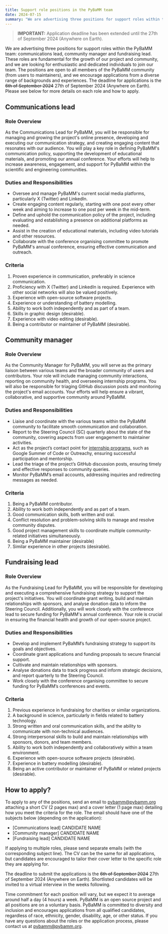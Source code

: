 ```yaml
---
title: Support role positions in the PyBaMM team
date: 2024-07-15
summary: "We are advertising three positions for support roles within the PyBaMM team: communications lead, community manager and fundraising lead."
---
```


> **IMPORTANT:** Application deadline has been extended until the 27th of September 2024 (Anywhere on Earth).

We are advertising three positions for support roles within the PyBaMM team: communications lead, community manager and fundraising lead. These roles are fundamental for the growth of our project and community, and we are looking for enthusiastic and dedicated individuals to join our team. The positions are open to all members of the PyBaMM community (from users to maintainers), and we encourage applications from a diverse range of backgrounds and experiences. The deadline for applications is the ~~6th of September 2024~~ 27th of September 2024 (Anywhere on Earth). Please see below for more details on each role and how to apply.

## Communications lead

### Role Overview

As the Communications Lead for PyBaMM, you will be responsible for managing and growing the project's online presence, developing and executing our communication strategy, and creating engaging content that resonates with our audience. You will play a key role in defining PyBaMM's communication policy, supporting the development of educational materials, and promoting our annual conference. Your efforts will help to increase awareness, engagement, and support for PyBaMM within the scientific and engineering communities.

### Duties and Responsibilities

* Oversee and manage PyBaMM's current social media platforms, particularly X (Twitter) and LinkedIn.
* Create engaging content regularly, starting with one post every other week and aiming to increase to one post per week in the mid-term.
* Define and uphold the communication policy of the project, including evaluating and establishing a presence on additional platforms as needed.
* Assist in the creation of educational materials, including video tutorials and other resources.
* Collaborate with the conference organising committee to promote PyBaMM's annual conference, ensuring effective communication and outreach.

### Criteria

1. Proven experience in communication, preferably in science communication.
2. Proficiency with X (Twitter) and LinkedIn is required. Experience with other social networks will also be valued positively.
3. Experience with open-source software projects.
4. Experience or understanding of battery modelling.
5. Ability to work both independently and as part of a team.
6. Skills in graphic design (desirable).
7. Experience with video editing (desirable).
8. Being a contributor or maintainer of PyBaMM (desirable).


## Community manager

### Role Overview

As the Community Manager for PyBaMM, you will serve as the primary liaison between various teams and the broader community of users and contributors. Your role will include managing community interactions, reporting on community health, and overseeing internship programs. You will also be responsible for triaging GitHub discussion posts and monitoring the project's email accounts. Your efforts will help ensure a vibrant, collaborative, and supportive community around PyBaMM.

### Duties and Responsibilities

* Liaise and coordinate with the various teams within the PyBaMM community to facilitate smooth communication and collaboration.
* Report to the Steering Council (SC) quarterly about the state of the community, covering aspects from user engagement to maintainer activities.
* Act as the project’s contact point for [internship programs](/open-source-programs/), such as Google Summer of Code or Outreachy, ensuring successful participation and mentorship.
* Lead the triage of the project’s GitHub discussion posts, ensuring timely and effective responses to community queries.
* Monitor PyBaMM’s email accounts, addressing inquiries and redirecting messages as needed.

### Criteria

1. Being a PyBaMM contributor.
2. Ability to work both independently and as part of a team.
3. Good communication skills, both written and oral.
4. Conflict resolution and problem-solving skills to manage and resolve community disputes.
5. Good project management skills to coordinate multiple community-related initiatives simultaneously.
6. Being a PyBaMM maintainer (desirable)
7. Similar experience in other projects (desirable).


## Fundraising lead

### Role Overview

As the Fundraising Lead for PyBaMM, you will be responsible for developing and executing a comprehensive fundraising strategy to support the project's initiatives. You will coordinate grant writing, build and maintain relationships with sponsors, and analyse donation data to inform the Steering Council. Additionally, you will work closely with the conference lead to secure funding for PyBaMM's annual conference. Your role is crucial in ensuring the financial health and growth of our open-source project.

### Duties and Responsibilities

* Develop and implement PyBaMM’s fundraising strategy to support its goals and objectives.
* Coordinate grant applications and funding proposals to secure financial support.
* Cultivate and maintain relationships with sponsors.
* Analyse donations data to track progress and inform strategic decisions, and report quarterly to the Steering Council.
* Work closely with the conference organising committee to secure funding for PyBaMM’s conferences and events.

### Criteria

1. Previous experience in fundraising for charities or similar organizations.
2. A background in science, particularly in fields related to battery technology.
3. Strong written and oral communication skills, and the ability to communicate with non-technical audiences.
4. Strong interpersonal skills to build and maintain relationships with sponsors, donors, and team members.
5. Ability to work both independently and collaboratively within a team environment.
6. Experience with open-source software projects (desirable).
7. Experience in battery modelling (desirable).
8. Being an active contributor or maintainer of PyBaMM or related projects (desirable).


## How to apply?

To apply to any of the positions, send an email to [pybamm@pybamm.org](mailto:pybamm@pybamm.org) attaching a short CV (2 pages max) and a cover letter (1 page max) detailing how you meet the criteria for the role. The email should have one of the subjects below (depending on the application):
* [Communications lead] CANDIDATE NAME
* [Community manager] CANDIDATE NAME
* [Fundraising lead] CANDIDATE NAME

If applying to multiple roles, please send separate emails (with the corresponding subject line). The CV can be the same for all applications, but candidates are encouraged to tailor their cover letter to the specific role they are applying for.

The deadline to submit the applications is the ~~6th of September 2024~~ 27th of September 2024 (Anywhere on Earth). Shortlisted candidates will be invited to a virtual interview in the weeks following.

Time commitment for each position will vary, but we expect it to average around half a day (4 hours) a week. PyBaMM is an open source project and all positions are on a voluntary basis. PyBaMM is committed to diversity and inclusion and encourages applications from all qualified candidates, regardless of race, ethnicity, gender, disability, age, or other status. If you have any questions about the roles or the application process, please contact us at [pybamm@pybamm.org](mailto:pybamm@pybamm.org).
